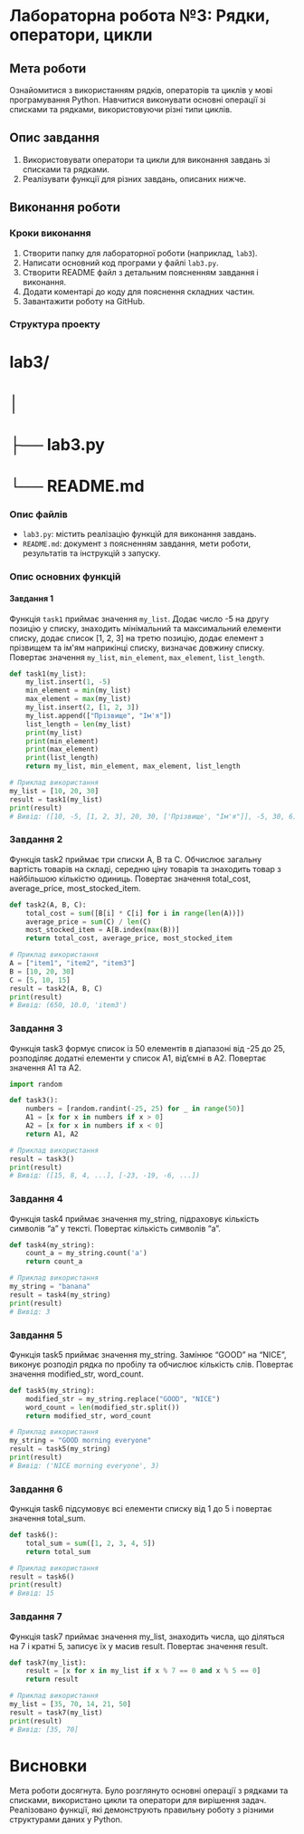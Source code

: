 # Лабораторна робота №3: Рядки, оператори, цикли

## Мета роботи
Ознайомитися з використанням рядків, операторів та циклів у мові програмування Python. Навчитися виконувати основні операції зі списками та рядками, використовуючи різні типи циклів.

## Опис завдання
1. Використовувати оператори та цикли для виконання завдань зі списками та рядками.
2. Реалізувати функції для різних завдань, описаних нижче.

## Виконання роботи
### Кроки виконання
1. Створити папку для лабораторної роботи (наприклад, `lab3`).
2. Написати основний код програми у файлі `lab3.py`.
3. Створити README файл з детальним поясненням завдання і виконання.
4. Додати коментарі до коду для пояснення складних частин.
5. Завантажити роботу на GitHub.

### Структура проекту
# lab3/
# │
# ├── lab3.py
# └── README.md

### Опис файлів
- `lab3.py`: містить реалізацію функцій для виконання завдань.
- `README.md`: документ з поясненням завдання, мети роботи, результатів та інструкцій з запуску.

### Опис основних функцій
#### Завдання 1
Функція `task1` приймає значення `my_list`. Додає число -5 на другу позицію у списку, знаходить мінімальний та максимальний елементи списку, додає список [1, 2, 3] на третю позицію, додає елемент з прізвищем та ім'ям наприкінці списку, визначає довжину списку. Повертає значення `my_list`, `min_element`, `max_element`, `list_length`.

```python
def task1(my_list):
    my_list.insert(1, -5)
    min_element = min(my_list)
    max_element = max(my_list)
    my_list.insert(2, [1, 2, 3])
    my_list.append(["Прізвище", "Ім'я"])
    list_length = len(my_list)
    print(my_list)
    print(min_element)
    print(max_element)
    print(list_length)
    return my_list, min_element, max_element, list_length

# Приклад використання
my_list = [10, 20, 30]
result = task1(my_list)
print(result)
# Вивід: ([10, -5, [1, 2, 3], 20, 30, ['Прізвище', "Ім'я"]], -5, 30, 6)
```
### Завдання 2
Функція task2 приймає три списки A, B та C. Обчислює загальну вартість товарів на складі, середню ціну товарів та знаходить товар з найбільшою кількістю одиниць. Повертає значення total_cost, average_price, most_stocked_item.
```python
def task2(A, B, C):
    total_cost = sum([B[i] * C[i] for i in range(len(A))])
    average_price = sum(C) / len(C)
    most_stocked_item = A[B.index(max(B))]
    return total_cost, average_price, most_stocked_item

# Приклад використання
A = ["item1", "item2", "item3"]
B = [10, 20, 30]
C = [5, 10, 15]
result = task2(A, B, C)
print(result)
# Вивід: (650, 10.0, 'item3')
```
### Завдання 3
Функція task3 формує список із 50 елементів в діапазоні від -25 до 25, розподіляє додатні елементи у список A1, від’ємні в A2. Повертає значення A1 та A2.
```python
import random

def task3():
    numbers = [random.randint(-25, 25) for _ in range(50)]
    A1 = [x for x in numbers if x > 0]
    A2 = [x for x in numbers if x < 0]
    return A1, A2

# Приклад використання
result = task3()
print(result)
# Вивід: ([15, 8, 4, ...], [-23, -19, -6, ...])
```
### Завдання 4
Функція task4 приймає значення my_string, підраховує кількість символів “а” у тексті. Повертає кількість символів “а”.
```python
def task4(my_string):
    count_a = my_string.count('а')
    return count_a

# Приклад використання
my_string = "banana"
result = task4(my_string)
print(result)
# Вивід: 3
```
### Завдання 5
Функція task5 приймає значення my_string. Замінює “GOOD” на “NICE”, виконує розподіл рядка по пробілу та обчислює кількість слів. Повертає значення modified_str, word_count.
```python
def task5(my_string):
    modified_str = my_string.replace("GOOD", "NICE")
    word_count = len(modified_str.split())
    return modified_str, word_count

# Приклад використання
my_string = "GOOD morning everyone"
result = task5(my_string)
print(result)
# Вивід: ('NICE morning everyone', 3)
```
### Завдання 6
Функція task6 підсумовує всі елементи списку від 1 до 5 і повертає значення total_sum.
```python
def task6():
    total_sum = sum([1, 2, 3, 4, 5])
    return total_sum

# Приклад використання
result = task6()
print(result)
# Вивід: 15
```
### Завдання 7
Функція task7 приймає значення my_list, знаходить числа, що діляться на 7 і кратні 5, записує їх у масив result. Повертає значення result.
```python
def task7(my_list):
    result = [x for x in my_list if x % 7 == 0 and x % 5 == 0]
    return result

# Приклад використання
my_list = [35, 70, 14, 21, 50]
result = task7(my_list)
print(result)
# Вивід: [35, 70]
```
# Висновки
Мета роботи досягнута. Було розглянуто основні операції з рядками та списками, використано цикли та оператори для вирішення задач. Реалізовано функції, які демонструють правильну роботу з різними структурами даних у Python.
